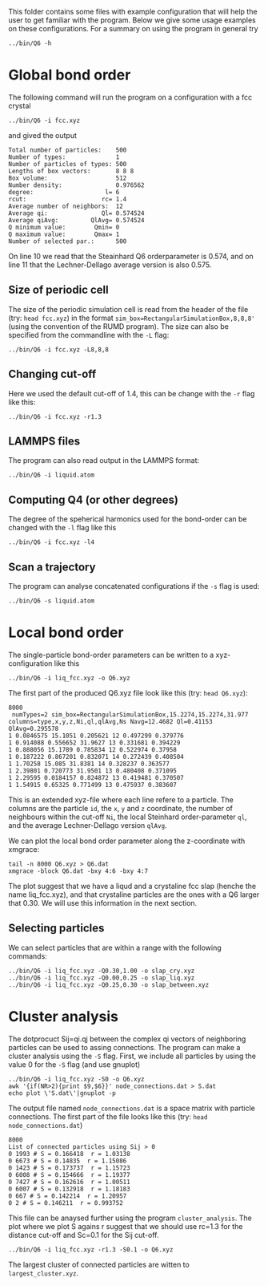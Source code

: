 This folder contains some files with example configuration that will help the user to get familiar with the program.
Below we give some usage examples on these configurations. For a summary on using the program in general try
```
../bin/Q6 -h
```

# Global bond order
The following command will run the program on a configuration with a fcc crystal
```
../bin/Q6 -i fcc.xyz
```
and gived the output
```
Total number of particles:    500
Number of types:              1
Number of particles of types: 500
Lengths of box vectors:       8 8 8
Box volume:                   512
Number density:               0.976562
degree:                    l= 6
rcut:                     rc= 1.4
Average number of neighbors:  12
Average qi:               Ql= 0.574524
Average qiAvg:         QlAvg= 0.574524
Q minimum value:        Qmin= 0
Q maximum value:        Qmax= 1
Number of selected par.:      500

```
On line 10 we read that the Steainhard Q6 orderparameter is 0.574, and on line 11 that the Lechner-Dellago average version is  also 0.575. 
## Size of periodic cell
The size of the periodic simulation cell is read from the header of the file (try: `head fcc.xyz`) in the format `sim_box=RectangularSimulationBox,8,8,8'` (using the convention of the RUMD program). The size can also be specified from the commandline with the `-L` flag:
```
../bin/Q6 -i fcc.xyz -L8,8,8
```
## Changing cut-off
Here we used the default cut-off of 1.4, this can be change with the `-r` flag like this:
```
../bin/Q6 -i fcc.xyz -r1.3
```

## LAMMPS files
The program can also read output in the LAMMPS format: 
```
../bin/Q6 -i liquid.atom
```
## Computing Q4 (or other degrees)
The degree of the speherical harmonics used for the bond-order can be changed with the `-l` flag like this
```
../bin/Q6 -i fcc.xyz -l4
```
## Scan a trajectory
The program can analyse concatenated configurations if the `-s` flag is used:
```
../bin/Q6 -s liquid.atom
```
# Local bond order
The single-particle bond-order parameters can be written to a xyz-configuration like this
```
../bin/Q6 -i liq_fcc.xyz -o Q6.xyz
```
The first part of the produced Q6.xyz file look like this (try: `head Q6.xyz`):
```
8000
 numTypes=2 sim_box=RectangularSimulationBox,15.2274,15.2274,31.977 columns=type,x,y,z,Ni,ql,qlAvg,Ns Navg=12.4682 Ql=0.41153 QlAvg=0.295578
1 0.0846575 15.1051 0.205621 12 0.497299 0.379776
1 0.914088 0.556652 31.9627 13 0.331681 0.394229
1 0.888056 15.1789 0.785834 12 0.522974 0.37958
1 0.187222 0.867201 0.832071 14 0.272439 0.408504
1 1.70258 15.085 31.8381 14 0.328237 0.363577
1 2.39801 0.720773 31.9501 13 0.480408 0.371095
1 2.29595 0.0184157 0.824872 13 0.419481 0.370507
1 1.54915 0.65325 0.771499 13 0.475937 0.383607
```
This is an extended xyz-file where each line refere to a particle. The columns are the particle `id`, the `x`, `y` and `z` coordinate, the number of neighbours within the cut-off `Ni`, the local Steinhard order-parameter `ql`, and the average Lechner-Dellago version `qlAvg`.

We can plot the local bond order parameter along the z-coordinate with xmgrace:
```
tail -n 8000 Q6.xyz > Q6.dat
xmgrace -block Q6.dat -bxy 4:6 -bxy 4:7
```
The plot suggest that we have a liqud and a crystaline fcc slap (henche the name liq_fcc.xyz), and that crystaline particles are the ones with a Q6 larger that 0.30. We will use this information in the next section.
## Selecting particles
We can select particles that are within a range with the following commands:
```
../bin/Q6 -i liq_fcc.xyz -Q0.30,1.00 -o slap_cry.xyz
../bin/Q6 -i liq_fcc.xyz -Q0.00,0.25 -o slap_liq.xyz
../bin/Q6 -i liq_fcc.xyz -Q0.25,0.30 -o slap_between.xyz
```

# Cluster analysis
The dotprocuct Sij=qi.qj between the complex qi vectors of neighboring particles can be used to assing connections. The program can make a cluster analysis using the `-S` flag. First, we include all particles by using the value 0 for the `-S` flag (and use gnuplot)
```
../bin/Q6 -i liq_fcc.xyz -S0 -o Q6.xyz
awk '{if(NR>2){print $9,$6}}' node_connections.dat > S.dat
echo plot \'S.dat\'|gnuplot -p
```
The output file named `node_connections.dat` is a space matrix with particle connections. 
The first part of the file looks like this (try: `head node_connections.dat`)
```
8000
List of connected particles using Sij > 0
0 1993 # S = 0.166418  r = 1.03138
0 6673 # S = 0.14835  r = 1.15086
0 1423 # S = 0.173737  r = 1.15723
0 6008 # S = 0.154666  r = 1.19377
0 7427 # S = 0.162616  r = 1.00511
0 6007 # S = 0.132918  r = 1.18183
0 667 # S = 0.142214  r = 1.20957
0 2 # S = 0.146211  r = 0.993752
```
This file can be anaysed further using the program `cluster_analysis`. The plot where we plot S agains r suggest that we should use rc=1.3 for the distance cut-off and Sc=0.1 for the Sij cut-off.
```
../bin/Q6 -i liq_fcc.xyz -r1.3 -S0.1 -o Q6.xyz
```
The largest cluster of connected particles are witten to `largest_cluster.xyz`.
